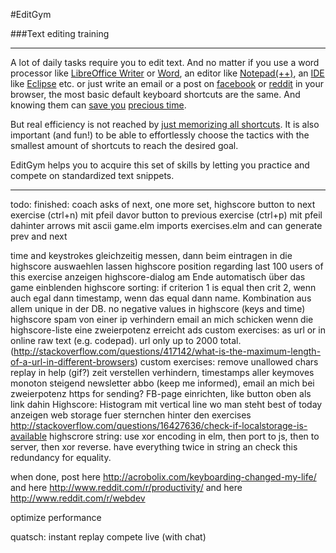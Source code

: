 #EditGym

###Text editing training

---

A lot of daily tasks require you to edit text. And no matter if you use a word processor like [LibreOffice Writer](https://www.libreoffice.org/discover/writer) or [Word](http://en.wikipedia.org/wiki/Microsoft_Word), an editor like [Notepad(++)](http://notepad-plus-plus.org), an [IDE](http://en.wikipedia.org/wiki/Integrated_development_environment) like [Eclipse](https://eclipse.org) etc. or just write an email or a post on [facebook](http://www.facebook.com) or [reddit](http://www.reddit.com) in your browser, the most basic default keyboard shortcuts are the same. And knowing them can [save you](http://acrobolix.com/keyboarding-changed-my-life/) [precious time](http://lifehacker.com/5970089/back-to-the-basics-learn-to-use-keyboard-shortcuts-like-a-ninja).

But real efficiency is not reached by [just memorizing all shortcuts](https://www.shortcutfoo.com). It is also important (and fun!) to be able to effortlessly choose the tactics with the smallest amount of shortcuts to reach the desired goal.

EditGym helps you to acquire this set of skills by letting you practice and compete on standardized text snippets.

---

todo:
finished: coach asks of next, one more set, highscore
button to next exercise (ctrl+n) mit pfeil davor
button to previous exercise (ctrl+p) mit pfeil dahinter
arrows mit ascii
game.elm imports exercises.elm and can generate prev and next

time and keystrokes gleichzeitig messen, dann beim eintragen in die highscore auswaehlen lassen
highscore position regarding last 100 users of this exercise anzeigen
highscore-dialog am Ende automatisch über das game einblenden
highscore sorting: if criterion 1 is equal then crit 2, wenn auch egal dann timestamp, wenn das equal dann name. Kombination aus allem unique in der DB.
no negative values in highscore (keys and time)
highscore spam von einer ip verhindern
email an mich schicken wenn die highscore-liste eine zweierpotenz erreicht
ads
custom exercises: as url or in online raw text (e.g. codepad). url only up to 2000 total. (http://stackoverflow.com/questions/417142/what-is-the-maximum-length-of-a-url-in-different-browsers)
custom exercises: remove unallowed chars
replay in help (gif?)
zeit verstellen verhindern, timestamps aller keymoves monoton steigend
newsletter abbo (keep me informed), email an mich bei zweierpotenz
https for sending?
FB-page einrichten, like button oben als link dahin
Highscore: Histogram mit vertical line wo man steht
best of today anzeigen
web storage fuer sternchen hinter den exercises http://stackoverflow.com/questions/16427636/check-if-localstorage-is-available
highscrore string: use xor encoding in elm, then port to js, then to server, then xor reverse. have everything twice in string an check this redundancy for equality.

when done, post here http://acrobolix.com/keyboarding-changed-my-life/ and here http://www.reddit.com/r/productivity/ and here http://www.reddit.com/r/webdev

optimize performance

quatsch:
instant replay
compete live (with chat)
